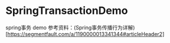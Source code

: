 # SpringTransactionDemo
spring事务 demo
参考资料：(Spring事务传播行为详解)[https://segmentfault.com/a/1190000013341344#articleHeader2]
